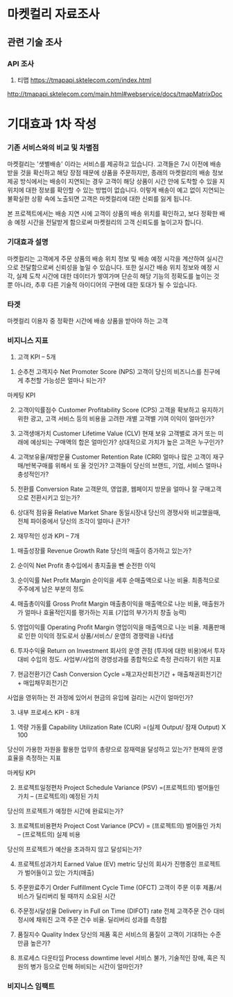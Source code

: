 
# 마켓컬리 자료조사

## 관련 기술 조사
### API 조사
1. 티맵
https://tmapapi.sktelecom.com/index.html

http://tmapapi.sktelecom.com/main.html#webservice/docs/tmapMatrixDoc

# 기대효과 1차 작성

### 기존 서비스와의 비교 및 차별점
마켓컬리는 '샛별배송' 이라는 서비스를 제공하고 있습니다. 고객들은 7시 이전에 배송 받을 것을 확신하고 해당 장점 때문에 상품을 주문하지만, 종래의 마켓컬리의 배송 정보 제공 방식에서는 배송이 지연되는 경우 고객이 해당 상품이 시간 안에 도착할 수 있을 지 위치에 대한 정보를 확인할 수 있는 방법이 없습니다. 이렇게 배송이 예고 없이 지연되는 불확실한 상황 속에 노출되면 고객은 마켓컬리에 대한 신뢰를 잃게 됩니다. 

본 프로젝트에서는 배송 지연 시에 고객이 상품의 배송 위치를 확인하고, 보다 정확한 배송 예정 시간을 전달받게 함으로써 마켓컬리의 고객 신뢰도를 높이고자 합니다.

### 기대효과 설명
마켓컬리는 고객에게 주문 상품의 배송 위치 정보 및 배송 예정 시각을 계산하여 실시간으로 전달함으로써 신뢰성을 높일 수 있습니다. 또한 실시간 배송 위치 정보와 예정 시각, 실제 도착 시간에 대한 데이터가 쌓여가며 단순히 해당 기능의 정확도를 높이는 것 뿐 아니라, 추후 다른 기술적 아이디어의 구현에 대한 토대가 될 수 있습니다.

### 타겟
마켓컬리 이용자 중 정확한 시간에 배송 상품을 받아야 하는 고객

### 비지니스 지표
1. 고객 KPI – 5개
 
1) 순추천 고객지수 Net Promoter Score (NPS)
고객이 당신의 비즈니스를 친구에게 추천할 가능성은 얼마나 되는가?

마케팅 KPI
 

2) 고객이익률점수 Customer Profitability Score (CPS)
고객을 확보하고 유지하기 위한 광고, 고객 서비스 등의 비용을 고려한 개별 고객별 기여 이익이 얼마인가?

 
3) 고객생애가치  Customer Lifetime Value (CLV)
현재 보유 고객별로 과거 또는 미래에 예상되는 구매액의 합은 얼마인가? 상대적으로 가치가 높은 고객은 누구인가?

4) 고객보유율/재방문율 Customer Retention Rate (CRR)
얼마나 많은 고객이 재구매/반복구매를 위해서 또 올 것인가? 고객들이 당신의 브랜드, 기업, 서비스 얼마나 충성적인가?

 
5) 전환률 Conversion Rate
고객문의, 영업콜, 웹페이지 방문을 얼마나 잘 구매고객으로 전환시키고 있는가?

 
6) 상대적 점유율 Relative Market Share
동일시장내 당신의 경쟁사와 비교했을때, 전체 파이중에서 당신의 조각이 얼마나 큰가?

2. 재무적인 성과 KPI – 7개
 
 
1) 매출성장률 Revenue Growth Rate
당신의 매출이 증가하고 있는가?

 
2) 순이익 Net Profit
총수입에서 총지출을 뺀 순전한 이익

 
3) 순이익률 Net Profit Margin
순이익을 세후 순매출액으로 나눈 비율. 최종적으로 주주에게 남은 부분의 정도

 
4) 매출총이익률 Gross Profit Margin
매출총이익을 매출액으로 나눈 비율, 매출원가가 얼마나 효율적인지를 평가하는 지표 (기업의 부가가치 창출 능력)

 
5) 영업이익률 Operating Profit Margin
영업이익을 매출액으로 나눈 비율. 제품판매로 인한 이익의 정도로서 상품/서비스/ 운영의 경쟁력을 나타냄

 
6) 투자수익율 Return on Investment
회사의 운영 관점 (투자에 대한 비용)에서 투자대비 수입의 정도. 사업부/사업의 경영성과를 종합적으로 측정 관리하기 위한 지표

 
7) 현금전환기간 Cash Conversion Cycle
=재고자산회전기간 + 매출채권회전기간 + 매입채무회전기간

사업을 영위하는 전 과정에 있어서 현금의 유입에 걸리는 시간이 얼마인가?

3. 내부 프로세스 KPI - 8개
 
1) 역량 가동률 Capability Utilization Rate (CUR)
=(실제 Output/ 잠재 Output) X 100

당신이 가용한 자원을 활용한 업무의 총량으로 잠재력을 달성하고 있는가? 현재의 운영 효율을 측정하는 지표

마케팅 KPI
 
 
2) 프로젝트일정편차 Project Schedule Variance (PSV)
=(프로젝트의) 벌어들인 가치 – (프로젝트의) 예정된 가치

당신의 프로젝트가 예정한 시간에 완료되는가?

 

3) 프로젝트비용편차 Project Cost Variance (PCV)
= (프로젝트의) 벌어들인 가치 – (프로젝트의) 실제 비용

당신의 프로젝트가 예산을 초과하지 않고 달성되는가?

 

4) 프로젝트성과가치 Earned Value (EV) metric
당신의 회사가 진행중인 프로젝트가 벌어들이고 있는 가치(매출)

 

5) 주문완료주기 Order Fulfillment Cycle Time (OFCT)
고객이 주문 이후 제품/서비스가 딜리버리 될 때까지 소요된 시간

 

6) 주문정시달성율 Delivery in Full on Time (DIFOT) rate
전체 고객주문 건수 대비 정시에 채워진 고객 주문 건수 비율. 딜리버리 성과를 측정함

 

7) 품질지수 Quality Index
당신의 제품 혹은 서비스의 품질이 고객이 기대하는 수준만큼 높은가?

 

8) 프로세스 다운타임 Process downtime level
서비스 불가, 기술적인 장애, 혹은 직원의 병가 등으로 인해 허비되는 시간이 얼마인가?

### 비지니스 임팩트
<!--stackedit_data:
eyJoaXN0b3J5IjpbLTEwNDQ1Mjk0NTAsLTE3NzM2OTg4OTddfQ
==
-->
